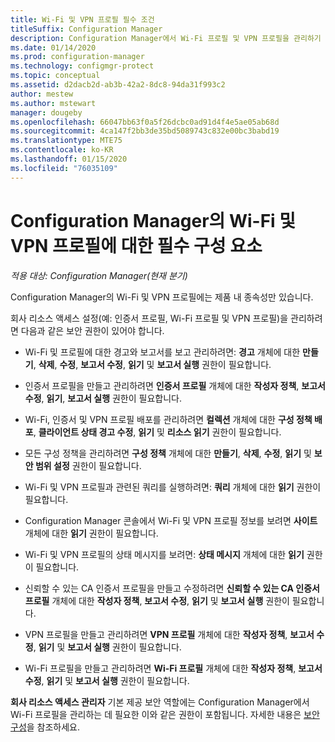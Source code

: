 ```yaml
---
title: Wi-Fi 및 VPN 프로필 필수 조건
titleSuffix: Configuration Manager
description: Configuration Manager에서 Wi-Fi 프로필 및 VPN 프로필을 관리하기 위한 필수 구성 요소에 대해 알아봅니다.
ms.date: 01/14/2020
ms.prod: configuration-manager
ms.technology: configmgr-protect
ms.topic: conceptual
ms.assetid: d2dacb2d-ab3b-42a2-8dc8-94da31f993c2
author: mestew
ms.author: mstewart
manager: dougeby
ms.openlocfilehash: 66047bb63f0a5f26dcbc0ad91d4f4e5ae05ab68d
ms.sourcegitcommit: 4ca147f2bb3de35bd5089743c832e00bc3babd19
ms.translationtype: MTE75
ms.contentlocale: ko-KR
ms.lasthandoff: 01/15/2020
ms.locfileid: "76035109"
---
```

# <a name="prerequisites-for-wi-fi-and-vpn-profiles-in-configuration-manager"></a>Configuration Manager의 Wi-Fi 및 VPN 프로필에 대한 필수 구성 요소

*적용 대상: Configuration Manager(현재 분기)*

Configuration Manager의 Wi-Fi 및 VPN 프로필에는 제품 내 종속성만 있습니다.

회사 리소스 액세스 설정(예: 인증서 프로필, Wi-Fi 프로필 및 VPN 프로필)을 관리하려면 다음과 같은 보안 권한이 있어야 합니다.  

- Wi-Fi 및 프로필에 대한 경고와 보고서를 보고 관리하려면: **경고** 개체에 대한 **만들기**, **삭제**, **수정**, **보고서 수정**, **읽기** 및 **보고서 실행** 권한이 필요합니다.  

- 인증서 프로필을 만들고 관리하려면 **인증서 프로필** 개체에 대한 **작성자 정책**, **보고서 수정**, **읽기**, **보고서 실행** 권한이 필요합니다.  

- Wi-Fi, 인증서 및 VPN 프로필 배포를 관리하려면 **컬렉션** 개체에 대한 **구성 정책 배포**, **클라이언트 상태 경고 수정**, **읽기** 및 **리소스 읽기** 권한이 필요합니다.  

- 모든 구성 정책을 관리하려면 **구성 정책** 개체에 대한 **만들기**, **삭제**, **수정**, **읽기** 및 **보안 범위 설정** 권한이 필요합니다.  

- Wi-Fi 및 VPN 프로필과 관련된 쿼리를 실행하려면: **쿼리** 개체에 대한 **읽기** 권한이 필요합니다.  

- Configuration Manager 콘솔에서 Wi-Fi 및 VPN 프로필 정보를 보려면 **사이트** 개체에 대한 **읽기** 권한이 필요합니다.  

- Wi-Fi 및 VPN 프로필의 상태 메시지를 보려면: **상태 메시지** 개체에 대한 **읽기** 권한이 필요합니다.  

- 신뢰할 수 있는 CA 인증서 프로필을 만들고 수정하려면 **신뢰할 수 있는 CA 인증서 프로필** 개체에 대한 **작성자 정책**, **보고서 수정**, **읽기** 및 **보고서 실행** 권한이 필요합니다.  

- VPN 프로필을 만들고 관리하려면 **VPN 프로필** 개체에 대한 **작성자 정책**, **보고서 수정**, **읽기** 및 **보고서 실행** 권한이 필요합니다.  

- Wi-Fi 프로필을 만들고 관리하려면 **Wi-Fi 프로필** 개체에 대한 **작성자 정책**, **보고서 수정**, **읽기** 및 **보고서 실행** 권한이 필요합니다.  

**회사 리소스 액세스 관리자** 기본 제공 보안 역할에는 Configuration Manager에서 Wi-Fi 프로필을 관리하는 데 필요한 이와 같은 권한이 포함됩니다. 자세한 내용은 [보안 구성](/configmgr/core/plan-design/security/configure-security)을 참조하세요.
